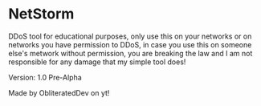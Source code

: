 # NetStorm
DDoS tool for educational purposes, only use this on your networks or on networks you have permission to DDoS, in case you use this on someone else's metwork without permission, you are breaking the law and I am not responsible for any damage that my simple tool does!

Version: 1.0 Pre-Alpha

Made by ObliteratedDev on yt!
